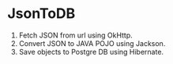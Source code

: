 # JsonToDB
1. Fetch JSON from url using OkHttp.
2. Convert JSON to JAVA POJO using Jackson.
3. Save objects to Postgre DB using Hibernate.
